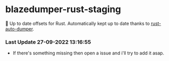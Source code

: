 # blazedumper-rust-staging

🚀 Up to date offsets for Rust. Automatically kept up to date thanks to [rust-auto-dumper](https://github.com/Akandesh/rust-auto-dumper).


### Last Update 27-09-2022 13:16:55
- If there's something missing then open a issue and i'll try to add it asap.